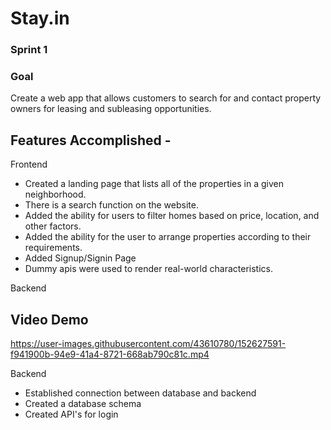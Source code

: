 # Stay.in
### Sprint 1
### Goal
Create a web app that allows customers to search for and contact property owners for leasing and subleasing opportunities.

## Features Accomplished - 
Frontend
- Created a landing page that lists all of the properties in a given neighborhood.
- There is a search function on the website.
- Added the ability for users to filter homes based on price, location, and other factors.
- Added the ability for the user to arrange properties according to their requirements.
- Added Signup/Signin Page
- Dummy apis were used to render real-world characteristics.

Backend


## Video Demo

https://user-images.githubusercontent.com/43610780/152627591-f941900b-94e9-41a4-8721-668ab790c81c.mp4

Backend
- Established connection between database and backend
- Created a database schema
- Created API's for login

